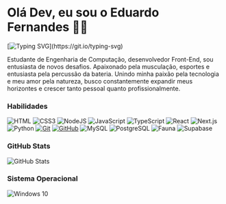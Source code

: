 # Olá Dev, eu sou o Eduardo Fernandes 👋🏻 

[![Typing SVG](https://readme-typing-svg.herokuapp.com/?color=fff&size=35&center=true&vCenter=true&width=1000&lines=Este+é+o+meu+mundo+no+GitHub!)](https://git.io/typing-svg)

Estudante de Engenharia de Computação, desenvolvedor Front-End, sou entusiasta de novos desafios. Apaixonado pela musculação, esportes e entusiasta pela percussão da bateria. Unindo minha paixão pela tecnologia e meu amor pela natureza, busco constantemente expandir meus horizontes e crescer tanto pessoal quanto profissionalmente.

### Habilidades

![HTML](https://img.shields.io/badge/HTML-000?style=for-the-badge&logo=html5)
![CSS3](https://img.shields.io/badge/CSS3-000?style=for-the-badge&logo=css3)
![NodeJS](https://img.shields.io/badge/node.js-000?style=for-the-badge&logo=node.js)
![JavaScript](https://img.shields.io/badge/JavaScript-000?style=for-the-badge&logo=javascript)
![TypeScript](https://img.shields.io/badge/TypeScript-000?style=for-the-badge&logo=typescript)
![React](https://img.shields.io/badge/React-000?style=for-the-badge&logo=React)
![Next.js](https://img.shields.io/badge/Next.js-000?style=for-the-badge&logo=Next.js)
![Python](https://img.shields.io/badge/Python-000?style=for-the-badge&logo=python)
[![Git](https://img.shields.io/badge/Git-000?style=for-the-badge&logo=git)](https://git-scm.com/doc)
[![GitHub](https://img.shields.io/badge/GitHub-000?style=for-the-badge&logo=github)](https://docs.github.com/)
![MySQL](https://img.shields.io/badge/MySQL-00000F?style=for-the-badge&logo=mysql)
![PostgreSQL](https://img.shields.io/badge/PostgreSQL-000?style=for-the-badge&logo=postgresql)
![Fauna](https://img.shields.io/badge/Fauna-000?style=for-the-badge&logo=Fauna)
![Supabase](https://img.shields.io/badge/Supabase-000?style=for-the-badge&logo=Supabase)

### GitHub Stats

![GitHub Stats](https://github-readme-stats.vercel.app/api?username=EduardoReisUX&theme=ambient_gradient)

### Sistema Operacional 

![Windows 10](https://img.shields.io/badge/Windows%2010-%230079d5.svg?style=for-the-badge&logo=Windows%2010&logoColor=white)
